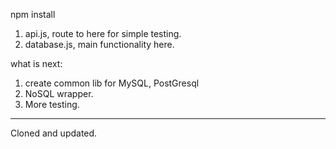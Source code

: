 npm install
1. api.js, route to here for simple testing.
2. database.js, main functionality here.

what is next:
1. create common lib for MySQL, PostGresql
2. NoSQL wrapper.
3. More testing.

************
Cloned and updated.
